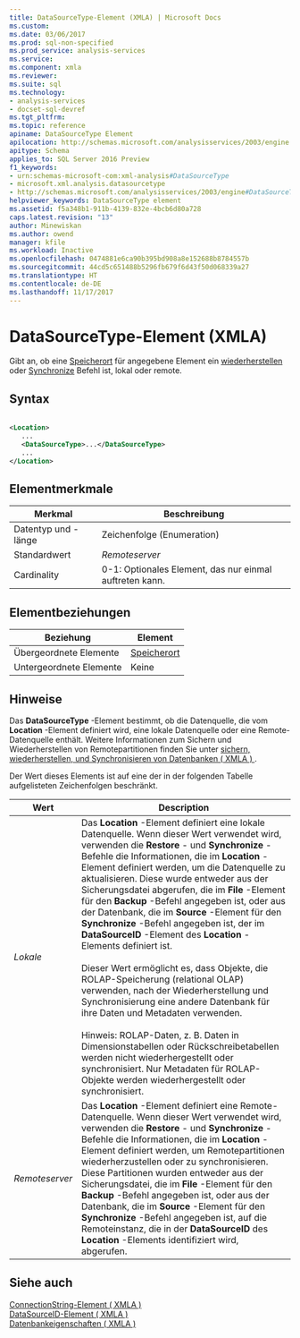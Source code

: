 ```yaml
---
title: DataSourceType-Element (XMLA) | Microsoft Docs
ms.custom: 
ms.date: 03/06/2017
ms.prod: sql-non-specified
ms.prod_service: analysis-services
ms.service: 
ms.component: xmla
ms.reviewer: 
ms.suite: sql
ms.technology:
- analysis-services
- docset-sql-devref
ms.tgt_pltfrm: 
ms.topic: reference
apiname: DataSourceType Element
apilocation: http://schemas.microsoft.com/analysisservices/2003/engine
apitype: Schema
applies_to: SQL Server 2016 Preview
f1_keywords:
- urn:schemas-microsoft-com:xml-analysis#DataSourceType
- microsoft.xml.analysis.datasourcetype
- http://schemas.microsoft.com/analysisservices/2003/engine#DataSourceType
helpviewer_keywords: DataSourceType element
ms.assetid: f5a348b1-911b-4139-832e-4bcb6d80a728
caps.latest.revision: "13"
author: Minewiskan
ms.author: owend
manager: kfile
ms.workload: Inactive
ms.openlocfilehash: 0474881e6ca90b395bd908a8e152688b8784557b
ms.sourcegitcommit: 44cd5c651488b5296fb679f6d43f50d068339a27
ms.translationtype: HT
ms.contentlocale: de-DE
ms.lasthandoff: 11/17/2017
---
```

# <a name="datasourcetype-element-xmla"></a>DataSourceType-Element (XMLA)
  Gibt an, ob eine [Speicherort](../../../analysis-services/xmla/xml-elements-properties/location-element-xmla.md) für angegebene Element ein [wiederherstellen](../../../analysis-services/xmla/xml-elements-commands/restore-element-xmla.md) oder [Synchronize](../../../analysis-services/xmla/xml-elements-commands/synchronize-element-xmla.md) Befehl ist, lokal oder remote.  
  
## <a name="syntax"></a>Syntax  
  
```xml  
  
<Location>  
   ...  
   <DataSourceType>...</DataSourceType>  
   ...  
</Location>  
```  
  
## <a name="element-characteristics"></a>Elementmerkmale  
  
|Merkmal|Beschreibung|  
|--------------------|-----------------|  
|Datentyp und -länge|Zeichenfolge (Enumeration)|  
|Standardwert|*Remoteserver*|  
|Cardinality|0-1: Optionales Element, das nur einmal auftreten kann.|  
  
## <a name="element-relationships"></a>Elementbeziehungen  
  
|Beziehung|Element|  
|------------------|-------------|  
|Übergeordnete Elemente|[Speicherort](../../../analysis-services/xmla/xml-elements-properties/location-element-xmla.md)|  
|Untergeordnete Elemente|Keine|  
  
## <a name="remarks"></a>Hinweise  
 Das **DataSourceType** -Element bestimmt, ob die Datenquelle, die vom **Location** -Element definiert wird, eine lokale Datenquelle oder eine Remote-Datenquelle enthält. Weitere Informationen zum Sichern und Wiederherstellen von Remotepartitionen finden Sie unter [sichern, wiederherstellen, und Synchronisieren von Datenbanken &#40; XMLA &#41; ](../../../analysis-services/multidimensional-models-scripting-language-assl-xmla/backing-up-restoring-and-synchronizing-databases-xmla.md).  
  
 Der Wert dieses Elements ist auf eine der in der folgenden Tabelle aufgelisteten Zeichenfolgen beschränkt.  
  
|Wert|Description|  
|-----------|-----------------|  
|*Lokale*|Das **Location** -Element definiert eine lokale Datenquelle. Wenn dieser Wert verwendet wird, verwenden die **Restore** - und **Synchronize** -Befehle die Informationen, die im **Location** -Element definiert werden, um die Datenquelle zu aktualisieren. Diese wurde entweder aus der Sicherungsdatei abgerufen, die im **File** -Element für den **Backup** -Befehl angegeben ist, oder aus der Datenbank, die im **Source** -Element für den **Synchronize** -Befehl angegeben ist, der im **DataSourceID** -Element des **Location** -Elements definiert ist.<br /><br /> Dieser Wert ermöglicht es, dass Objekte, die ROLAP-Speicherung (relational OLAP) verwenden, nach der Wiederherstellung und Synchronisierung eine andere Datenbank für ihre Daten und Metadaten verwenden.<br /><br /> Hinweis: ROLAP-Daten, z. B. Daten in Dimensionstabellen oder Rückschreibetabellen werden nicht wiederhergestellt oder synchronisiert. Nur Metadaten für ROLAP-Objekte werden wiederhergestellt oder synchronisiert.|  
|*Remoteserver*|Das **Location** -Element definiert eine Remote-Datenquelle. Wenn dieser Wert verwendet wird, verwenden die **Restore** - und **Synchronize** -Befehle die Informationen, die im **Location** -Element definiert werden, um Remotepartitionen wiederherzustellen oder zu synchronisieren. Diese Partitionen wurden entweder aus der Sicherungsdatei, die im **File** -Element für den **Backup** -Befehl angegeben ist, oder aus der Datenbank, die im **Source** -Element für den **Synchronize** -Befehl angegeben ist, auf die Remoteinstanz, die in der **DataSourceID** des **Location** -Elements identifiziert wird, abgerufen.|  
  
## <a name="see-also"></a>Siehe auch  
 [ConnectionString-Element &#40; XMLA &#41;](../../../analysis-services/xmla/xml-elements-properties/connectionstring-element-xmla.md)   
 [DataSourceID-Element &#40; XMLA &#41;](../../../analysis-services/xmla/xml-elements-properties/datasourceid-element-xmla.md)   
 [Datenbankeigenschaften &#40; XMLA &#41;](../../../analysis-services/xmla/xml-elements-properties/xml-elements-properties.md)  
  
  
